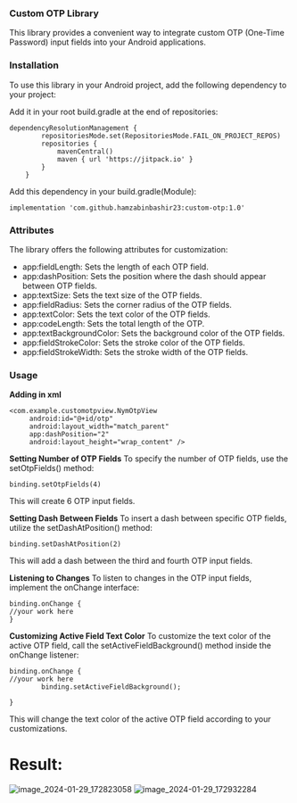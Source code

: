 ### **Custom OTP Library**
This library provides a convenient way to integrate custom OTP (One-Time Password) input fields into your Android applications.

### **Installation**
To use this library in your Android project, add the following dependency to your project:

Add it in your root build.gradle at the end of repositories:
```
dependencyResolutionManagement {
		repositoriesMode.set(RepositoriesMode.FAIL_ON_PROJECT_REPOS)
		repositories {
			mavenCentral()
			maven { url 'https://jitpack.io' }
		}
	}
```

Add this dependency in your build.gradle(Module):
```
implementation 'com.github.hamzabinbashir23:custom-otp:1.0'
```

### **Attributes**
The library offers the following attributes for customization:

- app:fieldLength: Sets the length of each OTP field.
- app:dashPosition: Sets the position where the dash should appear between OTP fields.
- app:textSize: Sets the text size of the OTP fields.
- app:fieldRadius: Sets the corner radius of the OTP fields.
- app:textColor: Sets the text color of the OTP fields.
- app:codeLength: Sets the total length of the OTP.
- app:textBackgroundColor: Sets the background color of the OTP fields.
- app:fieldStrokeColor: Sets the stroke color of the OTP fields.
- app:fieldStrokeWidth: Sets the stroke width of the OTP fields.

### **Usage**

**Adding in xml**
```
<com.example.customotpview.NymOtpView
     android:id="@+id/otp"
     android:layout_width="match_parent"
     app:dashPosition="2"
     android:layout_height="wrap_content" />
```

**Setting Number of OTP Fields**
To specify the number of OTP fields, use the setOtpFields() method:

```
binding.setOtpFields(4)
```
This will create 6 OTP input fields.

**Setting Dash Between Fields**
To insert a dash between specific OTP fields, utilize the setDashAtPosition() method:

```
binding.setDashAtPosition(2)
```
This will add a dash between the third and fourth OTP input fields.

**Listening to Changes**
To listen to changes in the OTP input fields, implement the onChange interface:

```
binding.onChange {
//your work here
}
```
**Customizing Active Field Text Color**
To customize the text color of the active OTP field, call the setActiveFieldBackground() method inside the onChange listener:

```
binding.onChange {
//your work here
        binding.setActiveFieldBackground();

}
```

This will change the text color of the active OTP field according to your customizations.

# **Result:**

![image_2024-01-29_172823058](https://github.com/hamzabinbashir23/CustomOtp/assets/60214407/244b0e92-0e55-4137-8c52-8c216e877e14)
![image_2024-01-29_172932284](https://github.com/hamzabinbashir23/CustomOtp/assets/60214407/102e0156-3f8b-402f-97c4-0198030a8fe2)
